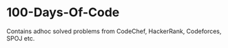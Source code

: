 # 100-Days-Of-Code

Contains adhoc solved problems from CodeChef, HackerRank, Codeforces, SPOJ etc. 
